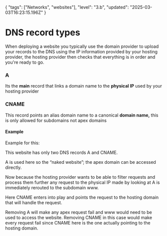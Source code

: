 {
  "tags": ["Networks", "websites"],
  "level": "3.b",
  "updated": "2025-03-03T16:23:15.196Z"
}


# DNS record types

When deploying a website you typically use the domain provider to upload your records to the DNS using the IP information provided by your hosting provider, the hosting provider then checks that everything is in order and you're ready to go.
### A
Its the **main** record that links a domain name to the **physical IP** used by your hosting provider
### CNAME
This record points an alias domain name to a canonical **domain name,** this is only allowed for subdomains not apex domains
#### Example
Example for this:

This website has only two DNS records A and CNAME. 

A is used here so the “naked website”; the apex domain can be accessed directly. 

Now because the hosting provider wants to be able to filter requests and process them further any request to the physical IP made by looking at A is immediately rerouted to the subdomain www. 

Here CNAME enters into play and points the request to the hosting domain that will handle the request.

Removing A will make any apex request fail and www would need to be used to access the website. Removing CNAME in this case would make every request fail since CNAME here is the one actually pointing to the hosting domain.
